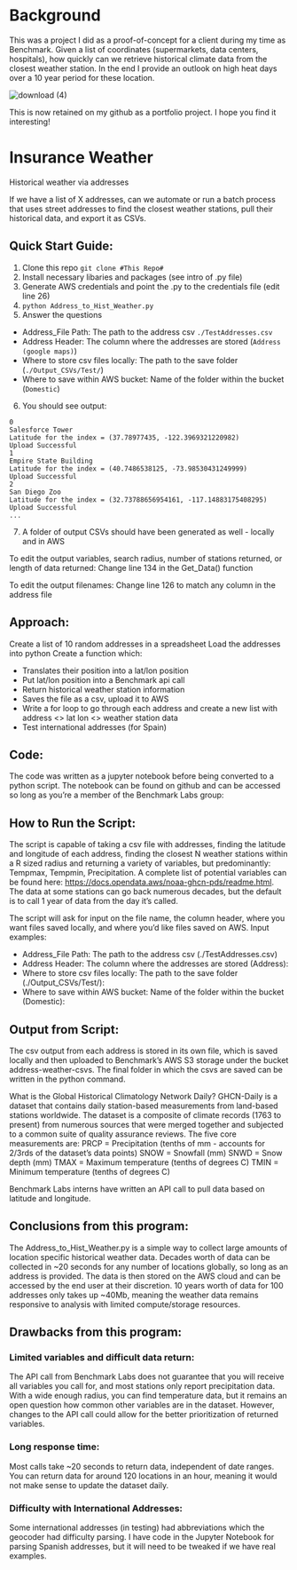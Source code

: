 # Background
This was a project I did as a proof-of-concept for a client during my time as Benchmark. Given a list of coordinates (supermarkets, data centers, hospitals), how quickly can we retrieve historical climate data from the closest weather station. In the end I provide an outlook on high heat days over a 10 year period for these location.

![download (4)](https://github.com/mborrus/Insurance_Weather/assets/38109796/384bd12a-0b08-4b9a-989b-f2f6166b5175)

This is now retained on my github as a portfolio project. I hope you find it interesting! 

# Insurance Weather
Historical weather via addresses 

If we have a list of X addresses, can we automate or run a batch process that uses street addresses to find the closest weather stations, pull their historical data, and export it as CSVs. 
## Quick Start Guide:
1. Clone this repo `git clone #This Repo#`
2. Install necessary libaries and packages (see intro of .py file)
3. Generate AWS credentials and point the .py to the credentials file (edit line 26)
4. `python Address_to_Hist_Weather.py`
5. Answer the questions
- Address_File Path: The path to the address csv `./TestAddresses.csv`
- Address Header: The column where the addresses are stored (`Address (google maps)`) 
- Where to store csv files locally: The path to the save folder (`./Output_CSVs/Test/`)
- Where to save within AWS bucket: Name of the folder within the bucket (`Domestic`) 
6. You should see output:
```
0
Salesforce Tower
Latitude for the index = (37.78977435, -122.3969321220982)
Upload Successful
1
Empire State Building
Latitude for the index = (40.7486538125, -73.98530431249999)
Upload Successful
2
San Diego Zoo
Latitude for the index = (32.73788656954161, -117.14883175408295)
Upload Successful
...
```
7. A folder of output CSVs should have been generated as well - locally and in AWS

To edit the output variables, search radius, number of stations returned, or length of data returned: 
Change line 134 in the Get_Data() function

To edit the output filenames:
Change line 126 to match any column in the address file



## Approach:
Create a list of 10 random addresses in a spreadsheet
Load the addresses into python
Create a function which:
- Translates their position into a lat/lon position
- Put lat/lon position into a Benchmark api call
- Return historical weather station information
- Saves the file as a csv, upload it to AWS
- Write a for loop to go through each address and create a new list with address <> lat lon <> weather station data
- Test international addresses (for Spain)
## Code:
The code was written as a jupyter notebook before being converted to a python script. The notebook can be found on github and can be accessed so long as you’re a member of the Benchmark Labs group: 

## How to Run the Script:
The script is capable of taking a csv file with addresses, finding the latitude and longitude of each address, finding the closest N weather stations within a R sized radius and returning a variety of variables, but predominantly: Tempmax, Tempmin, Precipitation. A complete list of potential variables can be found here: https://docs.opendata.aws/noaa-ghcn-pds/readme.html. The data at some stations can go back numerous decades, but the default is to call 1 year of data from the day it’s called. 

The script will ask for input on the file name, the column header, where you want files saved locally, and where you’d like files saved on AWS. Input examples:
- Address_File Path: The path to the address csv (./TestAddresses.csv)
- Address Header: The column where the addresses are stored (Address): 
- Where to store csv files locally: The path to the save folder (./Output_CSVs/Test/):
- Where to save within AWS bucket: Name of the folder within the bucket (Domestic): 

## Output from Script:
The csv output from each address is stored in its own file, which is saved locally and then uploaded to Benchmark’s AWS S3 storage under the bucket address-weather-csvs. The final folder in which the csvs are saved can be written in the python command.

What is the Global Historical Climatology Network Daily? 
GHCN-Daily is a dataset that contains daily station-based measurements from land-based stations worldwide. The dataset is a composite of climate records (1763 to present) from numerous sources that were merged together and subjected to a common suite of quality assurance reviews. The five core measurements are:
PRCP = Precipitation (tenths of mm - accounts for 2/3rds of the dataset’s data points)
SNOW = Snowfall (mm)
SNWD = Snow depth (mm)
TMAX = Maximum temperature (tenths of degrees C)
TMIN = Minimum temperature (tenths of degrees C)

Benchmark Labs interns have written an API call to pull data based on latitude and longitude.

## Conclusions from this program:
The Address_to_Hist_Weather.py is a simple way to collect large amounts of location specific historical weather data. Decades worth of data can be collected in ~20 seconds for any number of locations globally, so long as an address is provided. The data is then stored on the AWS cloud and can be accessed by the end user at their discretion. 10 years worth of data for 100 addresses only takes up ~40Mb, meaning the weather data remains responsive to analysis with limited compute/storage resources.

## Drawbacks from this program:
### Limited variables and difficult data return:
The API call from Benchmark Labs does not guarantee that you will receive all variables you call for, and most stations only report precipitation data. With a wide enough radius, you can find temperature data, but it remains an open question how common other variables are in the dataset. However, changes to the API call could allow for the better prioritization of returned variables. 
### Long response time:
Most calls take ~20 seconds to return data, independent of date ranges. You can return data for around 120 locations in an hour, meaning it would not make sense to update the dataset daily.
### Difficulty with International Addresses:
Some international addresses (in testing) had abbreviations which the geocoder had difficulty parsing. I have code in the Jupyter Notebook for parsing Spanish addresses, but it will need to be tweaked if we have real examples. 


